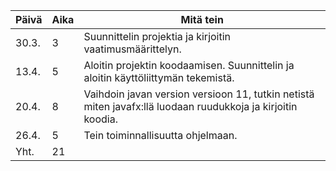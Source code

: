 Päivä | Aika | Mitä tein
----- | ---- | ---------
30.3. | 3 | Suunnittelin projektia ja kirjoitin vaatimusmäärittelyn.
13.4. | 5 | Aloitin projektin koodaamisen. Suunnittelin ja aloitin käyttöliittymän tekemistä.
20.4. | 8 | Vaihdoin javan version versioon 11, tutkin netistä miten javafx:llä luodaan ruudukkoja ja kirjoitin koodia.
26.4. | 5 | Tein toiminnallisuutta ohjelmaan.
Yht. | 21 |
